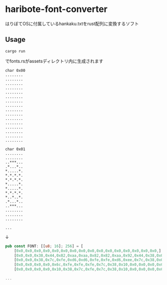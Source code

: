 # haribote-font-converter
はりぼてOSに付属しているhankaku.txtをrust配列に変換するソフト
## Usage
```
cargo run
```
でfonts.rsがassetsディレクトリ内に生成されます

```
char 0x00
........
........
........
........
........
........
........
........
........
........
........
........
........
........
........
........

char 0x01
........
........
..***...
.*...*..
*.....*.
*.*.*.*.
*.*.*.*.
*.....*.
*.....*.
*.*.*.*.
*..*..*.
.*...*..
..***...
........
........
........

...
```
↓
``` rust
pub const FONT: [[u8; 16]; 256] = [
	[0x0,0x0,0x0,0x0,0x0,0x0,0x0,0x0,0x0,0x0,0x0,0x0,0x0,0x0,0x0,0x0,],
	[0x0,0x0,0x38,0x44,0x82,0xaa,0xaa,0x82,0x82,0xaa,0x92,0x44,0x38,0x0,0x0,0x0,],
	[0x0,0x0,0x38,0x7c,0xfe,0xd6,0xd6,0xfe,0xfe,0xd6,0xee,0x7c,0x38,0x0,0x0,0x0,],
	[0x0,0x0,0x0,0x0,0x6c,0xfe,0xfe,0xfe,0x7c,0x38,0x10,0x0,0x0,0x0,0x0,0x0,],
	[0x0,0x0,0x0,0x0,0x10,0x38,0x7c,0xfe,0x7c,0x38,0x10,0x0,0x0,0x0,0x0,0x0,],

...
```